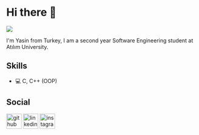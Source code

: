 # Hi there 👋
![](https://pbs.twimg.com/profile_banners/883407398337212416/1595868115/1080x360)

I'm Yasin from Turkey, I am a second year Software Engineering student at Atılım University.

## Skills
* 💻 C, C++ (OOP)

## Social
[<img src='https://cdn.jsdelivr.net/npm/simple-icons@3.0.1/icons/github.svg' alt='github' height='40'>](https://github.com/Dinendalbae)  [<img src='https://cdn.jsdelivr.net/npm/simple-icons@3.0.1/icons/linkedin.svg' alt='linkedin' height='40'>](https://www.linkedin.com/in/yasin-emre-yildiz/)  [<img src='https://cdn.jsdelivr.net/npm/simple-icons@3.0.1/icons/instagram.svg' alt='instagram' height='40'>](https://www.instagram.com/yemreyildiz_/)  
